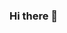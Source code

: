 ### Hi there 👋

<!--
**Ruben0M/Ruben0M** is a ✨ _special_ ✨ repository because its `README.md` (this file) appears on your GitHub profile.

Here are some ideas to get you started:

### Where to find me

-[Twitter](https://twitter.com/Ruben0M)
